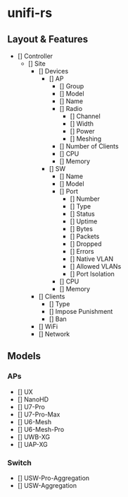 # unifi-rs

## Layout & Features

- [] Controller
  - [] Site
    - [] Devices
      - [] AP
        - [] Group
        - [] Model
        - [] Name
        - [] Radio
            - [] Channel
            - [] Width
            - [] Power
            - [] Meshing
        - [] Number of Clients
        - [] CPU
        - [] Memory
      - [] SW
        - [] Name
        - [] Model
        - [] Port
          - [] Number
          - [] Type
          - [] Status
          - [] Uptime
          - [] Bytes
          - [] Packets
          - [] Dropped
          - [] Errors
          - [] Native VLAN
          - [] Allowed VLANs
          - [] Port Isolation
        - [] CPU
        - [] Memory
    - [] Clients
      - [] Type
      - [] Impose Punishment
      - [] Ban
    - [] WiFi
    - [] Network

## Models

### APs

- [] UX
- [] NanoHD
- [] U7-Pro
- [] U7-Pro-Max
- [] U6-Mesh
- [] U6-Mesh-Pro
- [] UWB-XG
- [] UAP-XG

### Switch

- [] USW-Pro-Aggregation
- [] USW-Aggregation
